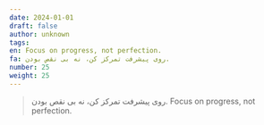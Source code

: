 ```yaml
---
date: 2024-01-01
draft: false
author: unknown
tags: 
en: Focus on progress, not perfection.
fa: روی پیشرفت تمرکز کن، نه بی نقص بودن.
number: 25
weight: 25
---
```

> روی پیشرفت تمرکز کن، نه بی نقص بودن.
> Focus on progress, not perfection.

